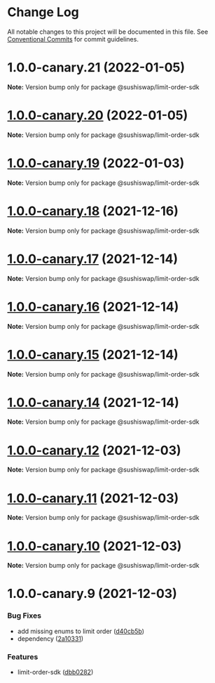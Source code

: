 # Change Log

All notable changes to this project will be documented in this file.
See [Conventional Commits](https://conventionalcommits.org) for commit guidelines.

# 1.0.0-canary.21 (2022-01-05)

**Note:** Version bump only for package @sushiswap/limit-order-sdk





# [1.0.0-canary.20](https://github.com/sushiswap/sdk/compare/@sushiswap/limit-order-sdk@1.0.0-canary.19...@sushiswap/limit-order-sdk@1.0.0-canary.20) (2022-01-05)

**Note:** Version bump only for package @sushiswap/limit-order-sdk





# [1.0.0-canary.19](https://github.com/sushiswap/sdk/compare/@sushiswap/limit-order-sdk@1.0.0-canary.18...@sushiswap/limit-order-sdk@1.0.0-canary.19) (2022-01-03)

**Note:** Version bump only for package @sushiswap/limit-order-sdk





# [1.0.0-canary.18](https://github.com/sushiswap/sdk/compare/@sushiswap/limit-order-sdk@1.0.0-canary.17...@sushiswap/limit-order-sdk@1.0.0-canary.18) (2021-12-16)

**Note:** Version bump only for package @sushiswap/limit-order-sdk





# [1.0.0-canary.17](https://github.com/sushiswap/sdk/compare/@sushiswap/limit-order-sdk@1.0.0-canary.16...@sushiswap/limit-order-sdk@1.0.0-canary.17) (2021-12-14)

**Note:** Version bump only for package @sushiswap/limit-order-sdk





# [1.0.0-canary.16](https://github.com/sushiswap/sdk/compare/@sushiswap/limit-order-sdk@1.0.0-canary.15...@sushiswap/limit-order-sdk@1.0.0-canary.16) (2021-12-14)

**Note:** Version bump only for package @sushiswap/limit-order-sdk





# [1.0.0-canary.15](https://github.com/sushiswap/sdk/compare/@sushiswap/limit-order-sdk@1.0.0-canary.14...@sushiswap/limit-order-sdk@1.0.0-canary.15) (2021-12-14)

**Note:** Version bump only for package @sushiswap/limit-order-sdk





# [1.0.0-canary.14](https://github.com/sushiswap/sdk/compare/@sushiswap/limit-order-sdk@1.0.0-canary.13...@sushiswap/limit-order-sdk@1.0.0-canary.14) (2021-12-14)

**Note:** Version bump only for package @sushiswap/limit-order-sdk





# [1.0.0-canary.12](https://github.com/sushiswap/sdk/compare/@sushiswap/limit-order-sdk@1.0.0-canary.9...@sushiswap/limit-order-sdk@1.0.0-canary.12) (2021-12-03)

**Note:** Version bump only for package @sushiswap/limit-order-sdk





# [1.0.0-canary.11](https://github.com/sushiswap/sdk/compare/@sushiswap/limit-order-sdk@1.0.0-canary.9...@sushiswap/limit-order-sdk@1.0.0-canary.11) (2021-12-03)

**Note:** Version bump only for package @sushiswap/limit-order-sdk





# [1.0.0-canary.10](https://github.com/sushiswap/sdk/compare/@sushiswap/limit-order-sdk@1.0.0-canary.9...@sushiswap/limit-order-sdk@1.0.0-canary.10) (2021-12-03)

**Note:** Version bump only for package @sushiswap/limit-order-sdk





# 1.0.0-canary.9 (2021-12-03)


### Bug Fixes

* add missing enums to limit order ([d40cb5b](https://github.com/sushiswap/sdk/commit/d40cb5b5095ff8bf56fb7a5435b1e29bdb32ab8b))
* dependency ([2a10331](https://github.com/sushiswap/sdk/commit/2a1033147f74bf9c3e87dd6cc67453da7810066e))


### Features

* limit-order-sdk ([dbb0282](https://github.com/sushiswap/sdk/commit/dbb02827d47d572a7902c71b5fd91d7830613256))
